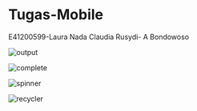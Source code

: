 # Tugas-Mobile

E41200599-Laura Nada Claudia Rusydi- A Bondowoso

![output](https://user-images.githubusercontent.com/74998643/136641935-0fcd5ae2-b7b4-4071-9877-c9f2166217ed.png)

![complete](https://user-images.githubusercontent.com/74998643/136641994-920272b1-fb85-43f6-8f64-ef7195ffaebf.png)

![spinner](https://user-images.githubusercontent.com/74998643/136642023-f54bb81f-b78e-4c12-9d9d-62007d88c5e8.png)

![recycler](https://user-images.githubusercontent.com/74998643/136642035-e1ada981-76e1-4e83-8083-96a8b84aee6f.png)
